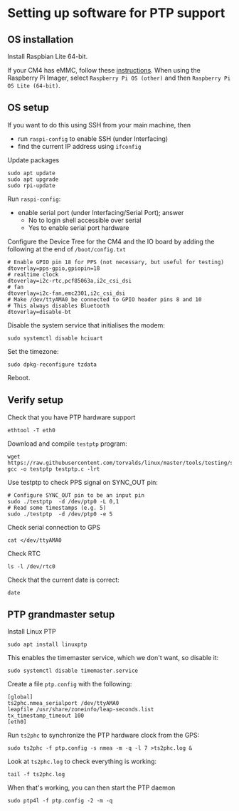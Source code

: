# Setting up software for PTP support

## OS installation

Install Raspbian Lite 64-bit.

If your CM4 has eMMC, follow these [instructions](https://www.raspberrypi.com/documentation/computers/compute-module.html#flashing-the-compute-module-emmc).
When using the Raspberry Pi Imager, select `Raspberry Pi OS (other)` and then  `Raspberry Pi OS Lite (64-bit)`.

## OS setup

If you want to do this using SSH from your main machine, then

* run `raspi-config` to enable SSH (under Interfacing)
* find the current IP address using `ifconfig`

Update packages

```
sudo apt update
sudo apt upgrade
sudo rpi-update
```

Run `raspi-config`:

* enable serial port (under Interfacing/Serial Port); answer
   * No to login shell accessible over serial
   * Yes to enable serial port hardware

Configure the Device Tree for the CM4 and the IO board by adding the following
at the end of `/boot/config.txt`

```
# Enable GPIO pin 18 for PPS (not necessary, but useful for testing)
dtoverlay=pps-gpio,gpiopin=18
# realtime clock
dtoverlay=i2c-rtc,pcf85063a,i2c_csi_dsi
# fan
dtoverlay=i2c-fan,emc2301,i2c_csi_dsi
# Make /dev/ttyAMA0 be connected to GPIO header pins 8 and 10
# This always disables Bluetooth
dtoverlay=disable-bt
```

Disable the system service that initialises the modem:
```
sudo systemctl disable hciuart
```

Set the timezone:

```
sudo dpkg-reconfigure tzdata
```

Reboot.

## Verify setup

Check that you have PTP hardware support

```
ethtool -T eth0
```

Download and compile `testptp` program:

```
wget https://raw.githubusercontent.com/torvalds/linux/master/tools/testing/selftests/ptp/testptp.c
gcc -o testptp testptp.c -lrt
```

Use testptp to check PPS signal on SYNC_OUT pin:

```
# Configure SYNC_OUT pin to be an input pin
sudo ./testptp  -d /dev/ptp0 -L 0,1
# Read some timestamps (e.g. 5)
sudo ./testptp  -d /dev/ptp0 -e 5
```

Check serial connection to GPS

```
cat </dev/ttyAMA0
```

Check RTC

```
ls -l /dev/rtc0
```

Check that the current date is correct:

```
date
```

## PTP grandmaster setup

Install Linux PTP

```
sudo apt install linuxptp
```

This enables the timemaster service, which we don't want, so disable it:

```
sudo systemctl disable timemaster.service
```

Create a file `ptp.config` with the following:

```
[global]
ts2phc.nmea_serialport /dev/ttyAMA0
leapfile /usr/share/zoneinfo/leap-seconds.list
tx_timestamp_timeout 100
[eth0]
```

Run `ts2phc` to synchronize the PTP hardware clock from the GPS:

```
sudo ts2phc -f ptp.config -s nmea -m -q -l 7 >ts2phc.log &
```

Look at `ts2phc.log` to check everything is working:

```
tail -f ts2phc.log
```

When that's working, you can then start the PTP daemon

```
sudo ptp4l -f ptp.config -2 -m -q
```


